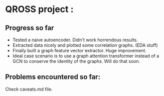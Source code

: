 # QROSS project :

## Progress so far
* Tested a naive autoencoder. Didn't work horrendous results.
* Extracted data nicely and plotted some correlation graphs. (EDA stuff)
* Finally built a graph feature vector extractor. Huge improvement.
* Ideal case scenario is to use a graph attention transformer instead of a GCN to conserve the identity of the graphs. Will do that soon.

## Problems encountered so far:
Check caveats.md file.
